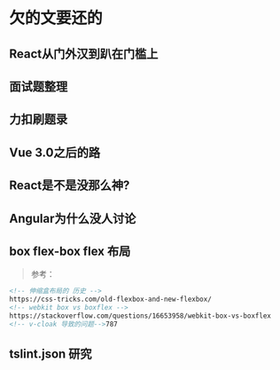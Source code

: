 # 欠的文要还的


## React从门外汉到趴在门槛上

## 面试题整理

## 力扣刷题录

## Vue 3.0之后的路
## React是不是没那么神?
## Angular为什么没人讨论
## box flex-box flex 布局

> 参考：
>
> 

 ``` html
<!-- 伸缩盒布局的 历史 -->
https://css-tricks.com/old-flexbox-and-new-flexbox/
<!-- webkit box vs boxflex -->
https://stackoverflow.com/questions/16653958/webkit-box-vs-boxflex
<!-- v-cloak 导致的问题-->787

 ```



## tslint.json 研究

